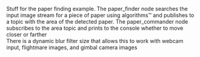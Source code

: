 Stuff for the paper finding example. The paper_finder node searches the input image stream for a piece of paper using algorithms™ and publishes to a topic with the area of the detected paper. The paper_commander node subscribes to the area topic and prints to the console whether to move closer or farther  
There is a dynamic blur filter size that allows this to work with webcam input, flightmare images, and gimbal camera images
